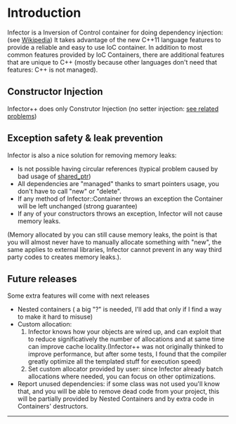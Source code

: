 # Introduction #

Infector is a Inversion of Control container for doing dependency injection: (see [Wikipedia](http://en.wikipedia.org/wiki/Inversion_of_control)) It takes advantage of the new C++11 language features to provide a reliable and easy to use IoC container. In addition to most common features provided by IoC Containers, there are additional features that are unique to C++ (mostly because other languages don't need that features: C++ is not managed).

## Constructor Injection ##

Infector++ does only Construtor Injection (no setter injection: [see related problems](http://misko.hevery.com/2009/02/19/constructor-injection-vs-setter-injection/))

## Exception safety & leak prevention ##

Infector is also a nice solution for removing memory leaks:
  * Is not possible having circular references (typical problem caused by bad usage of [shared\_ptr](http://en.cppreference.com/w/cpp/memory/shared_ptr))
  * All dependencies are "managed" thanks to smart pointers usage, you don't have to call "new" or "delete".
  * If any method of Infector::Container throws an exception the Container will be left unchanged (strong guarantee)
  * If any of your constructors throws an exception, Infector will not cause memory leaks.

(Memory allocated by you can still cause memory leaks, the point is that you will almost never have to manually allocate something with "new", the same applies to external libraries, Infector cannot prevent in any way third party codes to creates memory leaks.).

## Future releases ##

Some extra features will come with next releases

  * Nested containers ( a big "?" is needed, I'll add that only if I find a way to make it hard to misuse)
  * Custom allocation:
    1. Infector knows how your objects are wired up, and can exploit that to reduce significatively the number of allocations and at same time can improve cache locality.(Infector++ was not originally thinked to improve performance, but after some tests, I found that the compiler greatly optimize all the templated stuff for execution speed)
    1. Set custom allocator provided by user: since Infector already batch allocations where needed, you can focus on other optimizations.
  * Report unused dependencies: if some class was not used you'll know that, and you will be able to remove dead code from your project, this will be partially provided by Nested Containers and by extra code in Containers' destructors.


---


